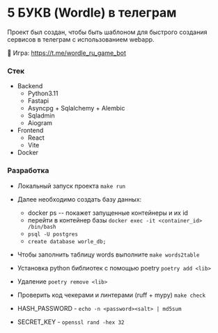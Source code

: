 # 5 БУКВ (Wordle) в телеграм

Проект был создан, чтобы быть шаблоном для быстрого создания сервисов в телеграм с использованием webapp.

🧩 Игра: https://t.me/wordle_ru_game_bot


### Стек

- Backend
  - Python3.11 
  - Fastapi
  - Asyncpg + Sqlalchemy + Alembic
  - Sqladmin
  - Aiogram
- Frontend
  - React
  - Vite
- Docker

### Разработка

- Локальный запуск проекта `make run`
- Далее необходимо создать базу данных:
  - docker ps -- покажет запущенные контейнеры и их id
  - перейти в контейнер базы `docker exec -it <container_id> /bin/bash`
  - `psql -U postgres`
  - `create database worle_db;`
- Чтобы заполнить таблицу words выполните `make words2table`


- Установка python библиотек с помощью poetry `poetry add <lib>`
- Удаление `poetry remove <lib>`
- Проверить код чекерами и линтерами (ruff + mypy) `make check`


- HASH_PASSWORD - `echo -n <password><salt> | md5sum`
- SECRET_KEY - `openssl rand -hex 32`
